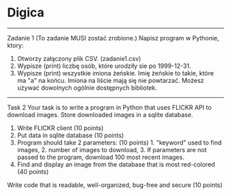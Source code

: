 # Digica

---------------
Zadanie 1 (To zadanie MUSI zostać zrobione.)
Napisz program w Pythonie, ktory:
1. Otworzy załączony plik CSV. (zadanie1.csv)
2. Wypisze (print) liczbę osób, które urodziły sie po 1999-12-31.
3. Wypisze (print) wszystkie imiona żeńskie. Imię żeńskie to takie, które ma "a" na końcu. Imiona na liście mają się nie powtarzać.
Możesz używać dowolnych ogólnie dostępnych bibliotek. 

---------------
Task 2
Your task is to write a program in Python that uses FLICKR API to download images. 
Store downloaded images in a sqlite database.

1. Write FLICKR client (10 points)
2. Put data in sqlite database (10 points)
3. Program should take 2 parameters: (10 points)
		1. "keyword" used to find images,
		2. number of images to download,
		3. If parameters are not passed to the program, download 100 most recent images.
4. Find and display an image from the database that is most red-colored (40 points)

Write code that is readable, well-organized, bug-free and secure (10 points)
